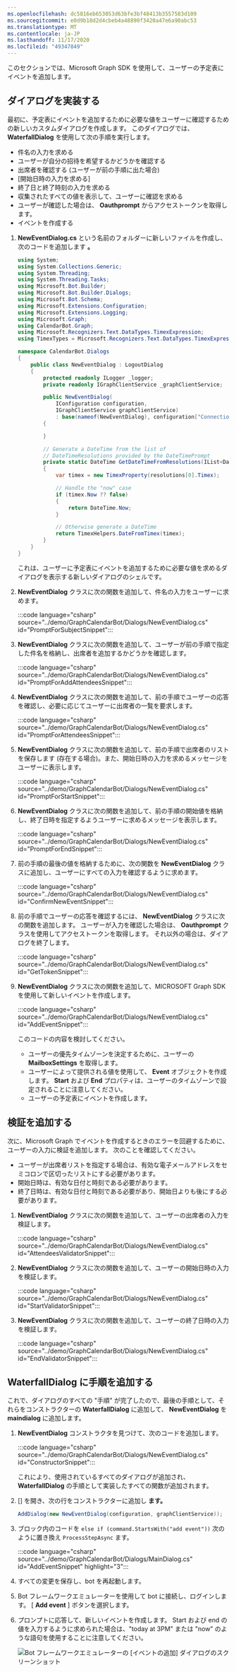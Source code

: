 ```yaml
---
ms.openlocfilehash: dc5816eb653053d63bfe3bf48413b3557583d109
ms.sourcegitcommit: e0d9b18d2d4cbeb4a48890f3420a47e6a90abc53
ms.translationtype: MT
ms.contentlocale: ja-JP
ms.lasthandoff: 11/17/2020
ms.locfileid: "49347849"
---
```

<!-- markdownlint-disable MD002 MD041 -->

このセクションでは、Microsoft Graph SDK を使用して、ユーザーの予定表にイベントを追加します。

## <a name="implement-a-dialog"></a>ダイアログを実装する

最初に、予定表にイベントを追加するために必要な値をユーザーに確認するための新しいカスタムダイアログを作成します。 このダイアログでは、 **WaterfallDialog** を使用して次の手順を実行します。

- 件名の入力を求める
- ユーザーが自分の招待を希望するかどうかを確認する
- 出席者を確認する (ユーザーが前の手順に出た場合)
- [開始日時の入力を求める]
- 終了日と終了時刻の入力を求める
- 収集されたすべての値を表示して、ユーザーに確認を求める
- ユーザーが確認した場合は、 **Oauthprompt** からアクセストークンを取得します。
- イベントを作成する

1. **NewEventDialog.cs** という名前のフォルダーに新しいファイルを作成し、次のコードを追加します **。**

    ```csharp
    using System;
    using System.Collections.Generic;
    using System.Threading;
    using System.Threading.Tasks;
    using Microsoft.Bot.Builder;
    using Microsoft.Bot.Builder.Dialogs;
    using Microsoft.Bot.Schema;
    using Microsoft.Extensions.Configuration;
    using Microsoft.Extensions.Logging;
    using Microsoft.Graph;
    using CalendarBot.Graph;
    using Microsoft.Recognizers.Text.DataTypes.TimexExpression;
    using TimexTypes = Microsoft.Recognizers.Text.DataTypes.TimexExpression.Constants.TimexTypes;

    namespace CalendarBot.Dialogs
    {
        public class NewEventDialog : LogoutDialog
        {
            protected readonly ILogger _logger;
            private readonly IGraphClientService _graphClientService;

            public NewEventDialog(
                IConfiguration configuration,
                IGraphClientService graphClientService)
                : base(nameof(NewEventDialog), configuration["ConnectionName"])
            {

            }

            // Generate a DateTime from the list of
            // DateTimeResolutions provided by the DateTimePrompt
            private static DateTime GetDateTimeFromResolutions(IList<DateTimeResolution> resolutions)
            {
                var timex = new TimexProperty(resolutions[0].Timex);

                // Handle the "now" case
                if (timex.Now ?? false)
                {
                    return DateTime.Now;
                }

                // Otherwise generate a DateTime
                return TimexHelpers.DateFromTimex(timex);
            }
        }
    }
    ```

    これは、ユーザーに予定表にイベントを追加するために必要な値を求めるダイアログを表示する新しいダイアログのシェルです。

1. **NewEventDialog** クラスに次の関数を追加して、件名の入力をユーザーに求めます。

    :::code language="csharp" source="../demo/GraphCalendarBot/Dialogs/NewEventDialog.cs" id="PromptForSubjectSnippet":::

1. **NewEventDialog** クラスに次の関数を追加して、ユーザーが前の手順で指定した件名を格納し、出席者を追加するかどうかを確認します。

    :::code language="csharp" source="../demo/GraphCalendarBot/Dialogs/NewEventDialog.cs" id="PromptForAddAttendeesSnippet":::

1. **NewEventDialog** クラスに次の関数を追加して、前の手順でユーザーの応答を確認し、必要に応じてユーザーに出席者の一覧を要求します。

    :::code language="csharp" source="../demo/GraphCalendarBot/Dialogs/NewEventDialog.cs" id="PromptForAttendeesSnippet":::

1. **NewEventDialog** クラスに次の関数を追加して、前の手順で出席者のリストを保存します (存在する場合)。また、開始日時の入力を求めるメッセージをユーザーに表示します。

    :::code language="csharp" source="../demo/GraphCalendarBot/Dialogs/NewEventDialog.cs" id="PromptForStartSnippet":::

1. **NewEventDialog** クラスに次の関数を追加して、前の手順の開始値を格納し、終了日時を指定するようユーザーに求めるメッセージを表示します。

    :::code language="csharp" source="../demo/GraphCalendarBot/Dialogs/NewEventDialog.cs" id="PromptForEndSnippet":::

1. 前の手順の最後の値を格納するために、次の関数を **NewEventDialog** クラスに追加し、ユーザーにすべての入力を確認するように求めます。

    :::code language="csharp" source="../demo/GraphCalendarBot/Dialogs/NewEventDialog.cs" id="ConfirmNewEventSnippet":::

1. 前の手順でユーザーの応答を確認するには、 **NewEventDialog** クラスに次の関数を追加します。 ユーザーが入力を確認した場合は、 **Oauthprompt** クラスを使用してアクセストークンを取得します。 それ以外の場合は、ダイアログを終了します。

    :::code language="csharp" source="../demo/GraphCalendarBot/Dialogs/NewEventDialog.cs" id="GetTokenSnippet":::

1. **NewEventDialog** クラスに次の関数を追加して、MICROSOFT Graph SDK を使用して新しいイベントを作成します。

    :::code language="csharp" source="../demo/GraphCalendarBot/Dialogs/NewEventDialog.cs" id="AddEventSnippet":::

    このコードの内容を検討してください。

    - ユーザーの優先タイムゾーンを決定するために、ユーザーの **MailboxSettings** を取得します。
    - ユーザーによって提供される値を使用して、 **Event** オブジェクトを作成します。 **Start** および **End** プロパティは、ユーザーのタイムゾーンで設定されることに注意してください。
    - ユーザーの予定表にイベントを作成します。

## <a name="add-validation"></a>検証を追加する

次に、Microsoft Graph でイベントを作成するときのエラーを回避するために、ユーザーの入力に検証を追加します。 次のことを確認してください。

- ユーザーが出席者リストを指定する場合は、有効な電子メールアドレスをセミコロンで区切ったリストにする必要があります。
- 開始日時は、有効な日付と時刻である必要があります。
- 終了日時は、有効な日付と時刻である必要があり、開始日よりも後にする必要があります。

1. **NewEventDialog** クラスに次の関数を追加して、ユーザーの出席者の入力を検証します。

    :::code language="csharp" source="../demo/GraphCalendarBot/Dialogs/NewEventDialog.cs" id="AttendeesValidatorSnippet":::

1. **NewEventDialog** クラスに次の関数を追加して、ユーザーの開始日時の入力を検証します。

    :::code language="csharp" source="../demo/GraphCalendarBot/Dialogs/NewEventDialog.cs" id="StartValidatorSnippet":::

1. **NewEventDialog** クラスに次の関数を追加して、ユーザーの終了日時の入力を検証します。

    :::code language="csharp" source="../demo/GraphCalendarBot/Dialogs/NewEventDialog.cs" id="EndValidatorSnippet":::

## <a name="add-steps-to-waterfalldialog"></a>WaterfallDialog に手順を追加する

これで、ダイアログのすべての "手順" が完了したので、最後の手順として、それらをコンストラクターの **WaterfallDialog** に追加して、 **NewEventDialog** を **maindialog** に追加します。

1. **NewEventDialog** コンストラクタを見つけて、次のコードを追加します。

    :::code language="csharp" source="../demo/GraphCalendarBot/Dialogs/NewEventDialog.cs" id="ConstructorSnippet":::

    これにより、使用されているすべてのダイアログが追加され、 **WaterfallDialog** の手順として実装したすべての関数が追加されます。

1. [] を開き、次の行をコンストラクターに追加し **ます。**

    ```csharp
    AddDialog(new NewEventDialog(configuration, graphClientService));
    ```

1. ブロック内のコードを `else if (command.StartsWith("add event"))` 次のように置き換え `ProcessStepAsync` ます。

    :::code language="csharp" source="../demo/GraphCalendarBot/Dialogs/MainDialog.cs" id="AddEventSnippet" highlight="3":::

1. すべての変更を保存し、bot を再起動します。

1. Bot フレームワークエミュレーターを使用して bot に接続し、ログインします。 [ **Add event** ] ボタンを選択します。

1. プロンプトに応答して、新しいイベントを作成します。 Start および end の値を入力するように求められた場合は、"today at 3PM" または "now" のような語句を使用することに注意してください。

    ![Bot フレームワークエミュレーターの [イベントの追加] ダイアログのスクリーンショット](images/add-event.png)
